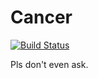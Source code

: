 # Cancer
[![Build Status](https://drone.procrastination.life/api/badges/Pako/Cancer/status.svg)](https://drone.procrastination.life/Pako/Cancer)

Pls don't even ask.